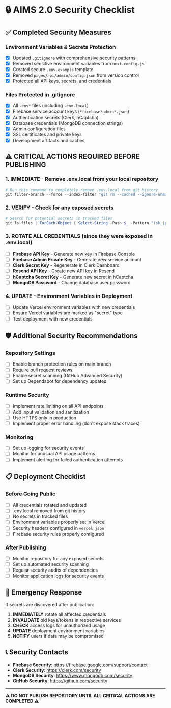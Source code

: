 # 🔒 AIMS 2.0 Security Checklist

## ✅ Completed Security Measures

### Environment Variables & Secrets Protection
- [x] Updated `.gitignore` with comprehensive security patterns
- [x] Removed sensitive environment variables from `next.config.js`
- [x] Created secure `.env.example` template
- [x] Removed `pages/api/admin/config.json` from version control
- [x] Protected all API keys, secrets, and credentials

### Files Protected in .gitignore
- [x] All `.env*` files (including `.env.local`)
- [x] Firebase service account keys (`*firebase*admin*.json`)
- [x] Authentication secrets (Clerk, hCaptcha)
- [x] Database credentials (MongoDB connection strings)
- [x] Admin configuration files
- [x] SSL certificates and private keys
- [x] Development artifacts and caches

## ⚠️ CRITICAL ACTIONS REQUIRED BEFORE PUBLISHING

### 1. **IMMEDIATE** - Remove .env.local from your local repository
```powershell
# Run this command to completely remove .env.local from git history
git filter-branch --force --index-filter "git rm --cached --ignore-unmatch .env.local" --prune-empty --tag-name-filter cat -- --all
```

### 2. **VERIFY** - Check for any exposed secrets
```powershell
# Search for potential secrets in tracked files
git ls-files | ForEach-Object { Select-String -Path $_ -Pattern "(sk_|pk_|re_|AIza|mongodb\+srv|-----BEGIN)" -CaseSensitive:$false }
```

### 3. **ROTATE ALL CREDENTIALS** (since they were exposed in .env.local)
- [ ] **Firebase API Key** - Generate new key in Firebase Console
- [ ] **Firebase Admin Private Key** - Generate new service account
- [ ] **Clerk Secret Key** - Regenerate in Clerk Dashboard
- [ ] **Resend API Key** - Create new API key in Resend
- [ ] **hCaptcha Secret Key** - Generate new secret in hCaptcha
- [ ] **MongoDB Password** - Change database user password

### 4. **UPDATE** - Environment Variables in Deployment
- [ ] Update Vercel environment variables with new credentials
- [ ] Ensure Vercel variables are marked as "secret" type
- [ ] Test deployment with new credentials

## 🛡️ Additional Security Recommendations

### Repository Settings
- [ ] Enable branch protection rules on main branch
- [ ] Require pull request reviews
- [ ] Enable secret scanning (GitHub Advanced Security)
- [ ] Set up Dependabot for dependency updates

### Runtime Security
- [ ] Implement rate limiting on all API endpoints
- [ ] Add input validation and sanitization
- [ ] Use HTTPS only in production
- [ ] Implement proper error handling (don't expose stack traces)

### Monitoring
- [ ] Set up logging for security events
- [ ] Monitor for unusual API usage patterns
- [ ] Implement alerting for failed authentication attempts

## 📋 Deployment Checklist

### Before Going Public
- [ ] All credentials rotated and updated
- [ ] .env.local removed from git history
- [ ] No secrets in tracked files
- [ ] Environment variables properly set in Vercel
- [ ] Security headers configured in `vercel.json`
- [ ] Firebase security rules properly configured

### After Publishing
- [ ] Monitor repository for any exposed secrets
- [ ] Set up automated security scanning
- [ ] Regular security audits of dependencies
- [ ] Monitor application logs for security events

## 🚨 Emergency Response

If secrets are discovered after publication:
1. **IMMEDIATELY** rotate all affected credentials
2. **INVALIDATE** old keys/tokens in respective services
3. **CHECK** access logs for unauthorized usage
4. **UPDATE** deployment environment variables
5. **NOTIFY** users if data may be compromised

## 📞 Security Contacts

- **Firebase Security**: https://firebase.google.com/support/contact
- **Clerk Security**: https://clerk.com/security
- **MongoDB Security**: https://www.mongodb.com/security
- **GitHub Security**: https://github.com/security

---

**⚠️ DO NOT PUBLISH REPOSITORY UNTIL ALL CRITICAL ACTIONS ARE COMPLETED ⚠️**
